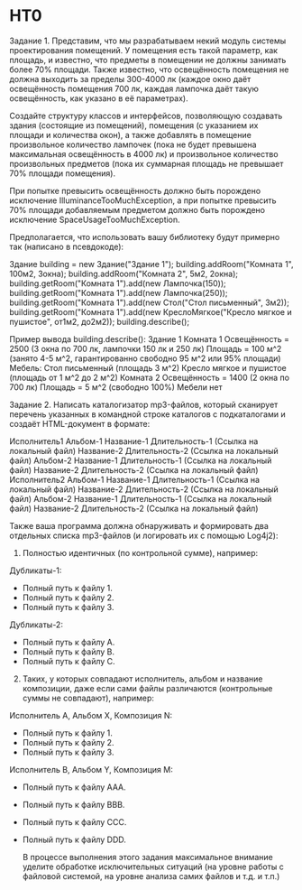 # HT0
Задание 1. Представим, что мы разрабатываем некий модуль системы проектирования помещений. У помещения есть такой параметр, как площадь, и известно, что предметы в помещении не должны занимать более 70% площади. Также известно, что освещённость помещения не должна выходить за пределы 300-4000 лк (каждое окно даёт освещённость помещения 700 лк, каждая лампочка даёт такую освещённость, как указано в её параметрах).

Создайте структуру классов и интерфейсов, позволяющую создавать здания (состоящие из помещений), помещения (с указанием их площади и количества окон), а также добавлять в помещение произвольное количество лампочек (пока не будет превышена максимальная освещённость в 4000 лк) и произвольное количество произвольных предметов (пока их суммарная площадь не превышает 70% площади помещения).

При попытке превысить освещённость должно быть порождено исключение IlluminanceTooMuchException, а при попытке превысить 70% площади добавляемым предметом должно быть порождено исключение SpaceUsageTooMuchException.

Предполагается, что использовать вашу библиотеку будут примерно так (написано в псевдокоде):

Здание building = new Здание("Здание 1");
building.addRoom("Комната 1", 100м2, 3окна);
building.addRoom("Комната 2", 5м2, 2окна);
building.getRoom("Комната 1").add(new Лампочка(150));
building.getRoom("Комната 1").add(new Лампочка(250));
building.getRoom("Комната 1").add(new Стол("Стол письменный", 3м2));
building.getRoom("Комната 1").add(new КреслоМягкое("Кресло мягкое и пушистое", от1м2, до2м2));
building.describe();

Пример вывода building.describe():
Здание 1
 Комната 1
  Освещённость = 2500 (3 окна по 700 лк, лампочки 150 лк и 250 лк)
  Площадь = 100 м^2 (занято 4-5 м^2, гарантированно свободно 95 м^2 или 95% площади)
  Мебель:
   Стол письменный (площадь 3 м^2)
   Кресло мягкое и пушистое (площадь от 1 м^2 до 2 м^2)
 Комната 2
  Освещённость = 1400 (2 окна по 700 лк)
  Площадь = 5 м^2 (свободно 100%)
  Мебели нет

Задание 2. Написать каталогизатор mp3-файлов, который сканирует перечень указанных в командной строке каталогов с подкаталогами и создаёт HTML-документ в формате:

   Исполнитель1
    Альбом-1
     Название-1 Длительность-1 (Ссылка на локальный файл)
     Название-2 Длительность-2 (Ссылка на локальный файл)
    Альбом-2
     Название-1 Длительность-1 (Ссылка на локальный файл)
     Название-2 Длительность-2 (Ссылка на локальный файл)
   Исполнитель2
    Альбом-1
     Название-1 Длительность-1 (Ссылка на локальный файл)
     Название-2 Длительность-2 (Ссылка на локальный файл)
    Альбом-2
     Название-1 Длительность-1 (Ссылка на локальный файл)
     Название-2 Длительность-2 (Ссылка на локальный файл)

Также ваша программа должна обнаруживать и формировать два отдельных списка mp3-файлов (и логировать их с помощью Log4j2):
1)	Полностью идентичных (по контрольной сумме), например:

Дубликаты-1:
+ Полный путь к файлу 1.
+ Полный путь к файлу 2.
+ Полный путь к файлу 3.

Дубликаты-2:
+ Полный путь к файлу A.
+ Полный путь к файлу B.
+ Полный путь к файлу C.

2)	Таких, у которых совпадают исполнитель, альбом и название композиции, даже если сами файлы различаются (контрольные суммы не совпадают), например:

Исполнитель A, Альбом X, Композиция N:
+ Полный путь к файлу 1.
+ Полный путь к файлу 2.
+ Полный путь к файлу 3.

Исполнитель B, Альбом Y, Композиция M:
+ Полный путь к файлу AAA.
+ Полный путь к файлу BBB.
+ Полный путь к файлу CCC.
+ Полный путь к файлу DDD.

	В процессе выполнения этого задания максимальное внимание уделите обработке исключительных ситуаций (на уровне работы с файловой системой, на уровне анализа самих файлов и т.д. и т.п.)
